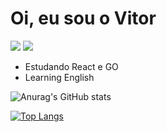 # Oi, eu sou o Vitor

<a href="https://www.linkedin.com/in/vitor-cesarino-230473249/" target="_blank"><img src="https://img.shields.io/badge/-Linkedln-0e76a8?style=for-the-badge&logo=linkedin&logoColor=white" target="_blank"></a>
<a href="https://instagram.com/vcesarino" target="_blank"><img src="https://img.shields.io/badge/-Instagram-df6d74?style=for-the-badge&logo=instagram&logoColor=white" target="_blank"></a>
<ul>
  <li>Estudando React e GO</li>
  <li>Learning English</li>
</ul>


![Anurag's GitHub stats](https://github-readme-stats.vercel.app/api?username=VitorCesarinoMarchese&show_icons=true&theme=monokai)

[![Top Langs](https://github-readme-stats.vercel.app/api/top-langs/?username=VitorCesarinoMarchese&langs_count=3&theme=monokai)](https://github.com/anuraghazra/github-readme-stats)

